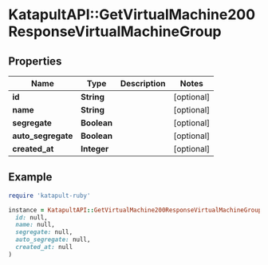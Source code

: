 # KatapultAPI::GetVirtualMachine200ResponseVirtualMachineGroup

## Properties

| Name | Type | Description | Notes |
| ---- | ---- | ----------- | ----- |
| **id** | **String** |  | [optional] |
| **name** | **String** |  | [optional] |
| **segregate** | **Boolean** |  | [optional] |
| **auto_segregate** | **Boolean** |  | [optional] |
| **created_at** | **Integer** |  | [optional] |

## Example

```ruby
require 'katapult-ruby'

instance = KatapultAPI::GetVirtualMachine200ResponseVirtualMachineGroup.new(
  id: null,
  name: null,
  segregate: null,
  auto_segregate: null,
  created_at: null
)
```

